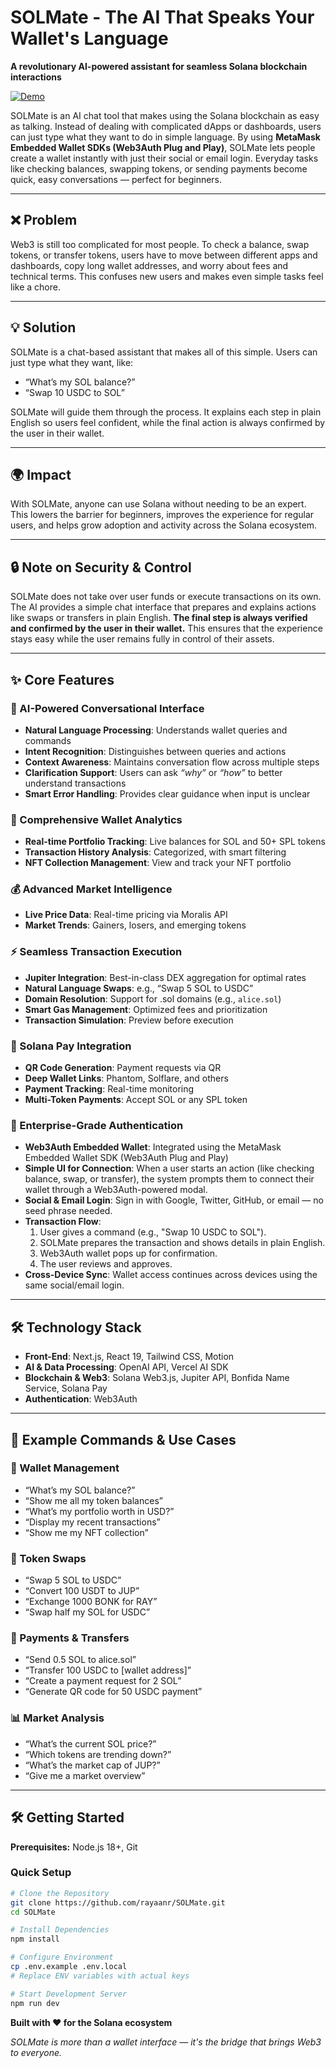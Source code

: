 # SOLMate - The AI That Speaks Your Wallet's Language

**A revolutionary AI-powered assistant for seamless Solana blockchain interactions**

[![Demo](https://img.shields.io/badge/🚀-Live%20Demo-blue)](https://youtu.be/NVaiMfdAwK0)

SOLMate is an AI chat tool that makes using the Solana blockchain as easy as talking. Instead of dealing with complicated dApps or dashboards, users can just type what they want to do in simple language. By using **MetaMask Embedded Wallet SDKs (Web3Auth Plug and Play)**, SOLMate lets people create a wallet instantly with just their social or email login. Everyday tasks like checking balances, swapping tokens, or sending payments become quick, easy conversations — perfect for beginners.  

---

## ❌ Problem  
Web3 is still too complicated for most people. To check a balance, swap tokens, or transfer tokens, users have to move between different apps and dashboards, copy long wallet addresses, and worry about fees and technical terms. This confuses new users and makes even simple tasks feel like a chore.  

---

## 💡 Solution  
SOLMate is a chat-based assistant that makes all of this simple. Users can just type what they want, like:  

- “What’s my SOL balance?”  
- “Swap 10 USDC to SOL”  

SOLMate will guide them through the process. It explains each step in plain English so users feel confident, while the final action is always confirmed by the user in their wallet.  

---

## 🌍 Impact  
With SOLMate, anyone can use Solana without needing to be an expert. This lowers the barrier for beginners, improves the experience for regular users, and helps grow adoption and activity across the Solana ecosystem.  

---

## 🔒 Note on Security & Control  
SOLMate does not take over user funds or execute transactions on its own. The AI provides a simple chat interface that prepares and explains actions like swaps or transfers in plain English. **The final step is always verified and confirmed by the user in their wallet.** This ensures that the experience stays easy while the user remains fully in control of their assets.  

---

## ✨ Core Features  

### 🧠 AI-Powered Conversational Interface  
- **Natural Language Processing**: Understands wallet queries and commands  
- **Intent Recognition**: Distinguishes between queries and actions  
- **Context Awareness**: Maintains conversation flow across multiple steps  
- **Clarification Support**: Users can ask *“why”* or *“how”* to better understand transactions  
- **Smart Error Handling**: Provides clear guidance when input is unclear  

### 💼 Comprehensive Wallet Analytics  
- **Real-time Portfolio Tracking**: Live balances for SOL and 50+ SPL tokens  
- **Transaction History Analysis**: Categorized, with smart filtering  
- **NFT Collection Management**: View and track your NFT portfolio  

### 💰 Advanced Market Intelligence  
- **Live Price Data**: Real-time pricing via Moralis API  
- **Market Trends**: Gainers, losers, and emerging tokens  

### ⚡ Seamless Transaction Execution  
- **Jupiter Integration**: Best-in-class DEX aggregation for optimal rates  
- **Natural Language Swaps**: e.g., “Swap 5 SOL to USDC”  
- **Domain Resolution**: Support for .sol domains (e.g., `alice.sol`)  
- **Smart Gas Management**: Optimized fees and prioritization  
- **Transaction Simulation**: Preview before execution  

### 💸 Solana Pay Integration  
- **QR Code Generation**: Payment requests via QR  
- **Deep Wallet Links**: Phantom, Solflare, and others  
- **Payment Tracking**: Real-time monitoring  
- **Multi-Token Payments**: Accept SOL or any SPL token  

### 🔐 Enterprise-Grade Authentication  
- **Web3Auth Embedded Wallet**: Integrated using the MetaMask Embedded Wallet SDK (Web3Auth Plug and Play)  
- **Simple UI for Connection**: When a user starts an action (like checking balance, swap, or transfer), the system prompts them to connect their wallet through a Web3Auth-powered modal. 
- **Social & Email Login**: Sign in with Google, Twitter, GitHub, or email — no seed phrase needed.  
- **Transaction Flow**:  
  1. User gives a command (e.g., "Swap 10 USDC to SOL").  
  2. SOLMate prepares the transaction and shows details in plain English.  
  3. Web3Auth wallet pops up for confirmation.  
  4. The user reviews and approves.  
- **Cross-Device Sync**: Wallet access continues across devices using the same social/email login.  


---

## 🛠️ Technology Stack  

- **Front-End**: Next.js, React 19, Tailwind CSS, Motion  
- **AI & Data Processing**: OpenAI API, Vercel AI SDK  
- **Blockchain & Web3**: Solana Web3.js, Jupiter API, Bonfida Name Service, Solana Pay  
- **Authentication**: Web3Auth  

---

## 🎯 Example Commands & Use Cases  

### 📂 Wallet Management  
- “What’s my SOL balance?”  
- “Show me all my token balances”  
- “What’s my portfolio worth in USD?”  
- “Display my recent transactions”  
- “Show me my NFT collection”  

### 💱 Token Swaps  
- “Swap 5 SOL to USDC”  
- “Convert 100 USDT to JUP”  
- “Exchange 1000 BONK for RAY”  
- “Swap half my SOL for USDC”  

### 💸 Payments & Transfers  
- “Send 0.5 SOL to alice.sol”  
- “Transfer 100 USDC to [wallet address]”  
- “Create a payment request for 2 SOL”  
- “Generate QR code for 50 USDC payment”  

### 📊 Market Analysis  
- “What’s the current SOL price?”  
- “Which tokens are trending down?”  
- “What’s the market cap of JUP?”  
- “Give me a market overview”  

---

## 🛠️ Getting Started  

**Prerequisites:** Node.js 18+, Git  

### Quick Setup  

```bash
# Clone the Repository
git clone https://github.com/rayaanr/SOLMate.git
cd SOLMate

# Install Dependencies
npm install

# Configure Environment
cp .env.example .env.local
# Replace ENV variables with actual keys

# Start Development Server
npm run dev
```

**Built with ❤️ for the Solana ecosystem**

*SOLMate is more than a wallet interface — it's the bridge that brings Web3 to everyone.*
